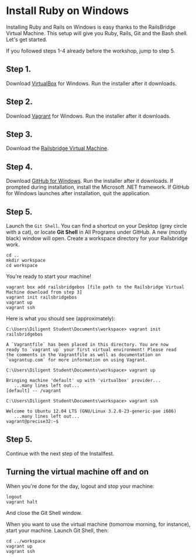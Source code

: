 # Install Ruby on Windows

Installing Ruby and Rails on Windows is easy thanks to the RailsBridge Virtual Machine. 
This setup will give you Ruby, Rails, Git and the Bash shell. Let's get started.

If you followed steps 1-4 already before the workshop, jump to step 5. 

## Step 1.

Download
[VirtualBox](http://download.virtualbox.org/virtualbox/4.2.18/VirtualBox-4.2.18-88781-Win.exe)
for Windows. Run the installer after it downloads.

## Step 2.

Download [Vagrant](http://files.vagrantup.com/packages/db8e7a9c79b23264da129f55cf8569167fc22415/Vagrant_1.3.3.msi)
for Windows. Run the installer after it downloads.

## Step 3.

Download the
[Railsbridge Virtual
Machine](http://s3.amazonaws.com/railsbridgeboston/railsbridgevm-3.2.box).

## Step 4.

Download [GitHub for Windows](http://windows.github.com/).
Run the installer after it downloads.
If prompted during installation, install the Microsoft .NET framework.
If GitHub for Windows launches after installation, quit the application.

## Step 5.

Launch the `Git Shell`. You can find a shortcut on your Desktop (grey circle with a cat), 
or locate **Git Shell** in All Programs under GitHub. A new (mostly black) window will open. Create a workspace directory for your Railsbridge work.

```text
cd ..
mkdir workspace
cd workspace
```

You're ready to start your machine!

```text
vagrant box add railsbridgebos [file path to the Railsbridge Virtual Machine download from step 3]
vagrant init railsbridgebos
vagrant up
vagrant ssh
```

Here is what you should see (approximately):

```text
C:\Users\Diligent Student\Documents\workspace> vagrant init railsbridgebos

A `Vagrantfile` has been placed in this directory. You are now
ready to `vagrant up` your first virtual environment! Please read
the comments in the Vagrantfile as well as documentation on
`vagrantup.com` for more information on using Vagrant.
```

```text
C:\Users\Diligent Student\Documents\workspace> vagrant up

Bringing machine 'default' up with 'virtualbox' provider...
   ...many lines left out...
[default] -- /vagrant
```

```text
C:\Users\Diligent Student\Documents\workspace> vagrant ssh

Welcome to Ubuntu 12.04 LTS (GNU/Linux 3.2.0-23-generic-pae i686)
   ...many lines left out...
vagrant@precise32:~$ 
```

## Step 5.

Continue with the next step of the Installfest.

## Turning the virtual machine off and on

When you're done for the day, logout and stop your machine:

```text
logout
vagrant halt
```

And close the Git Shell window.

When you want to use the virtual machine (tomorrow morning, for instance),
start your machine. Launch Git Shell, then:

```text
cd ../workspace
vagrant up
vagrant ssh
```
